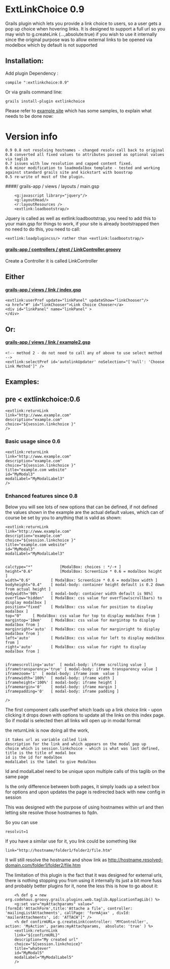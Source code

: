 ExtLinkChoice 0.9
=============

Grails plugin which lets you provide a link choice to users, so a user gets a pop up choice when hovering links. It is designed to support a full url 
so you may wish to g.createLink (...,absolute:true) if you wish to use it internally since the original purpose was to allow external links to be opened via modelbox which by default is not supported



## Installation:
Add plugin Dependency :

	compile ":extlinkchoice:0.9" 

Or via grails command line:

	grails install-plugin extlinkchoice




Please refer to [example site](https://github.com/vahidhedayati/ExtLinkChoiceExample/) which has some samples, to explain what needs to be done now:


# Version info
	0.9 0.8 not resolving hostnames - changed resolv call back to original
	0.8 converted all fixed values to attributes passed as optional values via taglib
	0.7 issues with low resolution and capped content fixed. 
	0.6 minor modification to loadmodalbox template - tested and working against standard grails site and kickstart with boostrap
	0.5 re-write of most of the plugin.
	 

####/ grails-app / views / layouts / main.gsp 

		<g:javascript library="jquery"/>
		<g:layoutHead/>
		<r:layoutResources />
		<extlink:loadbootstrap/>
  

Jquery is called as well as extlink:loadbootstrap, you need to add this to your main.gsp for things to work, 
if your site is already bootstrapped then no need to do this, you need to call: 

	<extlink:loadplugincss/> rather than <extlink:loadbootstrap/>



#### [grails-app / controllers / gtest / LinkController.groovy](https://github.com/vahidhedayati/ExtLinkChoiceExample/blob/master/grails-app/controllers/extlinkchoiceexample/LinkController.groovy)
Create a Controller it is called LinkController 



## Either
#### [grails-app / views / link / index.gsp](https://github.com/vahidhedayati/ExtLinkChoiceExample/blob/master/grails-app/views/link/index.gsp)

	<extlink:userPref update="linkPanel" updateShow="linkChooser"/>
	<a href="#" id="linkChooser">Link Choice Chooser</a>
	<div id="linkPanel" name="linkPanel" >
	</div>
	


## Or:
#### [grails-app / views / link / example2.gsp](https://github.com/vahidhedayati/ExtLinkChoiceExample/blob/master/grails-app/views/link/example2.gsp)

	<!-- method 2 - do not need to call any of above to use select method -->
	<extlink:selectPref id='autolinkUpdater' noSelection="['null': 'Choose Link Method']" />

	
	
	
## Examples:
	

## pre < extlinkchoice:0.6

	<extlink:returnLink 
	link="http://www.example.com" 
	description="example.com" 
	choice="${session.linkchoice }" 
	/>

### Basic usage since 0.6
 	
	<extlink:returnLink 
	link="http://www.example.com" 
	description="example.com" 
	choice="${session.linkchoice }" 
	title="example.com website" 
	id="MyModal3"
	modalLabel="MyModalLabel3"
	/>

### Enhanced features since 0.8

Below you will see lots of new options that can be defined, if not defined the values shown in the example are 
the actual default values, which can of course be set by you to anything that is valid as shown: 


	<extlink:returnLink 
	link="http://www.example.com" 
	description="example.com" 
	choice="${session.linkchoice }" 
	title="example.com website" 
	id="MyModal3"
	modalLabel="MyModalLabel3"
	
	
	calctype="*" 			[ModalBox: choices : */-+ ]
	height="0.6"			[ModalBox: ScreenSize * 0.6 = modalbox height ]
	width="0.6"			[ ModalBox: ScreenSize * 0.6 = modalbox width ]
	bodyheight="0.4"	[ modal-body: container height default is 0.2 down from actual height ]
	bodywidth='98%'		[ modal-body: container width default is 98%]
	overflow="hidden"	[ ModalBox: css value for overflow(scrollbars) to display modalbox ]
	position="fixed"	[ ModalBox: css value for position to display modalbox ]
	top="0"		[ ModalBox: css value for top to display modalbox from ]
	margintop='10em'	[ ModalBox: css value for margintop to display modalbox from ]
	marginright='auto'	[ ModalBox: css value for marginright to display modalbox from ]
	left='auto'			[ ModalBox: css value for left to display modalbox from ]
	right='auto'		[ ModalBox: css value for right to display modalbox from ]
	
	
	iframescrolling='auto' 	[ modal-body: iframe scrolling value ]
	iframetransparency='true' [ modal-body: iframe transparency value ]
	iframezoom='1'	[ modal-body: iframe zoom  value ]
	iframewidth='100%'	[ modal-body: iframe width ]
	iframeheight='100%'	[ modal-body: iframe height ] 
	iframemargin='0'	[ modal-body: iframe margin ] 
	iframepadding='0'	[ modal-body: iframe padding ] 
	 
	/>


	


The first component calls userPref which loads up a link choice link - upon clicking it drops down with options to update all the links on this index page.
So if modal is selected then all links will open up in modal format

the returnLink is now doing all the work, 

	it takes url as variable called link 
	description for the link and which appears on the modal pop up
	choice which is session.linkchoice - which is what was last defined, 
	title is the title of modal box 
	id is the id for modalbox 
	modalLabel is the label to give Modalbox 

Id and modalLabel need to be unique upon multiple calls of this taglib on the same page



Is the only difference between both pages, it simply loads up a select box for options and upon updates the page is redirected back with new config in session

This was designed with the purpose of using hostnames within url and then letting site resolve those hostnames to fqdn.

So you can use
 
	resolvit=1

If you have a similar use for it, you link could be something like

	link="http://hostname/folder1/folder2/file.htm"
	
It will still resolve the hostname and show link as http://hostname.resolved-domain.com/folder1/folder2/file.htm


The limitation of this plugin is the fact that it was designed for external urls, there is nothing stopping you from using it internally its just a bit more fuss and probably better plugins for it, none the less this is how to go about it:

 	 
		<% def g = new org.codehaus.groovy.grails.plugins.web.taglib.ApplicationTagLib() %>
 		<g:set var="myAttachparams" value="[formId:'AttachForm',title:'Attache a file', controller: 'mailingListAttachments', callPage: 'formAjax' , divId: 'mailerAttachments', id: 'ATTACH']" />
 		<% def confirmURL= g.createLink(controller: 'MYController', action: 'MyAction', params:myAttachparams,  absolute: 'true' ) %>
		<extlink:returnLink 
		link="${confirmURL}" 
		description="My created url" 
		choice="${session.linkchoice}" 
		title="whatever" 
		id="MyModal5"
		modalLabel="MyModalLabel5"
		/>



